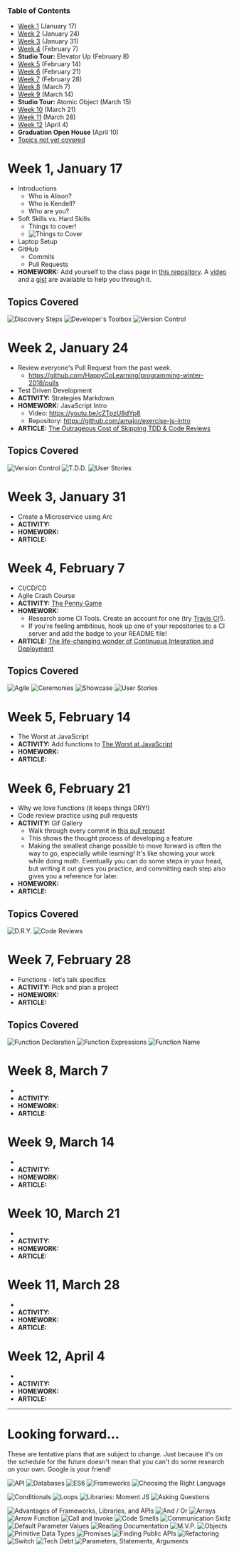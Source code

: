 ### Table of Contents

* [Week 1](Winter-2018.md#week-1-january-17) (January 17)
* [Week 2](Winter-2018.md#week-2-january-24) (January 24)
* [Week 3](Winter-2018.md#week-3-january-31) (January 31)
* [Week 4](Winter-2018.md#week-4-february-7) (February 7)
* **Studio Tour:** Elevator Up (February 8)
* [Week 5](Winter-2018.md#week-5-february-14) (February 14)
* [Week 6](Winter-2018.md#week-6-february-21) (February 21)
* [Week 7](Winter-2018.md#week-7-february-28) (February 28)
* [Week 8](Winter-2018.md#week-8-march-7) (March 7)
* [Week 9](Winter-2018.md#week-9-march-14) (March 14)
* **Studio Tour:** Atomic Object (March 15)
* [Week 10](Winter-2018.md#week-10-march-21) (March 21)
* [Week 11](Winter-2018.md#week-11-march-28) (March 28)
* [Week 12](Winter-2018.md#week-12-april-4) (April 4)
* **Graduation Open House** (April 10)
* [Topics not yet covered](Winter-2018.md#looking-forward)

# Week 1, January 17

* Introductions
  * Who is Alison?
  * Who is Kendell?
  * Who are you?
* Soft Skills vs. Hard Skills
  * Things to cover!
  * ![Things to Cover](images/2018_01/ThingsToCover.JPG)
* Laptop Setup
* GitHub
  * Commits
  * Pull Requests
* **HOMEWORK:** Add yourself to the class page in [this repository](https://github.com/HappyCoLearning/programming-winter-2018). A [video](https://youtu.be/TuMV9UTHmuw) and a [gist](https://gist.github.com/amajor/a9e02a85cdd7126bcf12778aa8a92c87) are available to help you through it.

## Topics Covered

![Discovery Steps](images/2018_01/_DiscoverySteps.jpeg)
![Developer's Toolbox](images/2018_01/_Toolbox.jpeg)
![Version Control](images/2018_01/_VersionControl.jpeg)

# Week 2, January 24

* Review everyone's Pull Request from the past week.
  * https://github.com/HappyCoLearning/programming-winter-2018/pulls
* Test Driven Development
* **ACTIVITY:** Strategies Markdown
* **HOMEWORK:** JavaScript Intro
  * Video: https://youtu.be/cZTpzU8dYp8
  * Repository: https://github.com/amajor/exercise-js-intro
* **ARTICLE:** [The Outrageous Cost of Skipping TDD & Code Reviews](https://medium.com/javascript-scene/the-outrageous-cost-of-skipping-tdd-code-reviews-57887064c412)

## Topics Covered

![Version Control](images/2018_01/_VersionControl.jpeg)
![T.D.D.](images/2018_01/_TDD.jpeg)
![User Stories](images/2018_01/_UserStories.jpeg)

# Week 3, January 31

* Create a Microservice using Arc
* **ACTIVITY:**
* **HOMEWORK:**
* **ARTICLE:**

# Week 4, February 7

* CI/CD/CD
* Agile Crash Course
* **ACTIVITY:** [The Penny Game](http://kc.agilehood.org/a-pitcher-of-kool-aid-for-20-cents/)
* **HOMEWORK:**
  * Research some CI Tools. Create an account for one (try [Travis CI](https://travis-ci.org/)!).
  * If you're feeling ambitious, hook up one of your repositories to a CI server and add the badge to your README file!
* **ARTICLE:** [The life-changing wonder of Continuous Integration and Deployment](https://medium.freecodecamp.org/the-life-changing-wonder-of-continuous-integration-and-deployment-97f833505eea)

## Topics Covered

![Agile](images/2018_01/_Agile.jpeg)
![Ceremonies](images/2018_01/_Ceremonies.jpeg)
![Showcase](images/2018_01/_Showcase.jpeg)
![User Stories](images/2018_01/_UserStories.jpeg)

# Week 5, February 14

* The Worst at JavaScript
* **ACTIVITY:** Add functions to [The Worst at JavaScript](https://github.com/grandrapidsjavascript/the-worst-at-javascript)
* **HOMEWORK:**
* **ARTICLE:**

# Week 6, February 21

* Why we love functions (it keeps things DRY!)
* Code review practice using pull requests
* **ACTIVITY:** Gif Gallery
  * Walk through every commit in [this pull request](https://github.com/amajor/gif-gallery/pull/2)
  * This shows the thought process of developing a feature
  * Making the smallest change possible to move forward is often the way to go, especially while learning! It's like showing your work while doing math. Eventually you can do some steps in your head, but writing it out gives you practice, and committing each step also gives you a reference for later.
* **HOMEWORK:**
* **ARTICLE:**

## Topics Covered

![D.R.Y.](images/2018_01/_DRY.jpeg)
![Code Reviews](images/2018_01/_CodeReviews.jpeg)

# Week 7, February 28

* Functions - let's talk specifics
* **ACTIVITY:** Pick and plan a project
* **HOMEWORK:**
* **ARTICLE:**
 
 ## Topics Covered
 
![Function Declaration](images/2018_01/_FunctionDeclaration.jpeg)
![Function Expressions](images/2018_01/_FunctionExpressions.jpeg)
![Function Name](images/2018_01/_FunctionName.jpeg)

# Week 8, March 7

* <topics here>
* **ACTIVITY:**
* **HOMEWORK:**
* **ARTICLE:**

# Week 9, March 14

* <topics here>
* **ACTIVITY:**
* **HOMEWORK:**
* **ARTICLE:**

# Week 10, March 21

* <topics here>
* **ACTIVITY:**
* **HOMEWORK:**
* **ARTICLE:**

# Week 11, March 28

* <topics here>
* **ACTIVITY:**
* **HOMEWORK:**
* **ARTICLE:**

# Week 12, April 4

* <topics here>
* **ACTIVITY:**
* **HOMEWORK:**
* **ARTICLE:**

***

# Looking forward...

These are tentative plans that are subject to change. Just because it's on the
schedule for the future doesn't mean that you can't do some research on your
own. Google is your friend!

![API](images/2018_01/_API.jpeg)
![Databases](images/2018_01/_Databases.jpeg)
![ES6](images/2018_01/_ES6.jpeg)
![Frameworks](images/2018_01/_Frameworks.jpeg)
![Choosing the Right Language](images/2018_01/_Language.jpeg)

![Conditionals](images/2018_01/_Conditionals.jpeg)
![Loops](images/2018_01/_Loops.jpeg)
![Libraries: Moment JS](images/2018_01/_MomentJS.jpeg)
![Asking Questions](images/2018_01/_Questions.jpeg)

![Advantages of Frameworks, Libraries, and APIs](images/2018_01/_AdvantagesOf.jpeg)
![And / Or](images/2018_01/_AndOr.jpeg)
![Arrays](images/2018_01/_Arrays.jpeg)
![Arrow Function](images/2018_01/_ArrowFunction.jpeg)
![Call and Invoke](images/2018_01/_CallInvoke.jpeg)
![Code Smells](images/2018_01/_CodeSmells.jpeg)
![Communication Skillz](images/2018_01/_Communication.jpeg)
![Default Parameter Values](images/2018_01/_DefaultValues.jpeg)
![Reading Documentation](images/2018_01/_Documentation.jpeg)
![M.V.P.](images/2018_01/_MVP.jpeg)
![Objects](images/2018_01/_Objects.jpeg)
![Primitive Data Types](images/2018_01/_PrimitiveDatatypes.jpeg)
![Promises](images/2018_01/_Promises.jpeg)
![Finding Public APIs](images/2018_01/_PublicAPIs.jpeg)
![Refactoring](images/2018_01/_Refactor.jpeg)
![Switch](images/2018_01/_Switch.jpeg)
![Tech Debt](images/2018_01/_TechDebt.jpeg)
![Parameters, Statements, Arguments](images/2018_01/_Vocab.jpeg)
